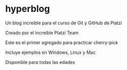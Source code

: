 # hyperblog
Un blog increíble para el curso de Git y GitHub de Platzi

Creado por el increible Platzi Team

Este es el primer agregado para practicar cherry-pick

Incluye ejemplos en Windows, Linux y Mac

Disponible para todas las edades

